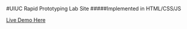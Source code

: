 #UIUC Rapid Prototyping Lab Site
#####Implemented in HTML/CSS/JS

[Live Demo Here](http://rplabdev.mechse.illinois.edu/)